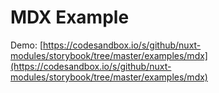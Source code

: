 # MDX Example

Demo: [https://codesandbox.io/s/github/nuxt-modules/storybook/tree/master/examples/mdx](https://codesandbox.io/s/github/nuxt-modules/storybook/tree/master/examples/mdx)

